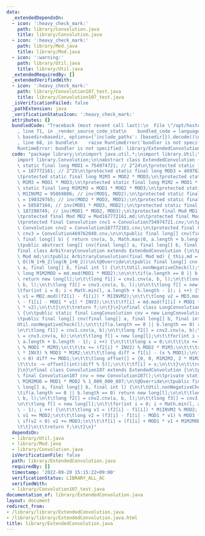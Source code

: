 ```yaml
---
data:
  _extendedDependsOn:
  - icon: ':heavy_check_mark:'
    path: library/Convolution.java
    title: library/Convolution.java
  - icon: ':heavy_check_mark:'
    path: library/Mod.java
    title: library/Mod.java
  - icon: ':warning:'
    path: library/Util.java
    title: library/Util.java
  _extendedRequiredBy: []
  _extendedVerifiedWith:
  - icon: ':heavy_check_mark:'
    path: library/Convolution107_test.java
    title: library/Convolution107_test.java
  _isVerificationFailed: false
  _pathExtension: java
  _verificationStatusIcon: ':heavy_check_mark:'
  attributes: {}
  bundledCode: "Traceback (most recent call last):\n  File \"/opt/hostedtoolcache/Python/3.10.6/x64/lib/python3.10/site-packages/onlinejudge_verify/documentation/build.py\"\
    , line 71, in _render_source_code_stat\n    bundled_code = language.bundle(stat.path,\
    \ basedir=basedir, options={'include_paths': [basedir]}).decode()\n  File \"/opt/hostedtoolcache/Python/3.10.6/x64/lib/python3.10/site-packages/onlinejudge_verify/languages/user_defined.py\"\
    , line 68, in bundle\n    raise RuntimeError('bundler is not specified: {}'.format(str(path)))\n\
    RuntimeError: bundler is not specified: library/ExtendedConvolution.java\n"
  code: "package library;\n\nimport java.util.*;\nimport library.Util;\nimport library.Mod;\n\
    import library.Convolution;\n\nabstract class ExtendedConvolution {\n\tprotected\
    \ static final long MOD1 = 754974721; // 2^24\n\tprotected static final long MOD2\
    \ = 167772161; // 2^25\n\tprotected static final long MOD3 = 469762049; // 2^26\n\
    \tprotected static final long M2M3 = MOD2 * MOD3;\n\tprotected static final long\
    \ M1M3 = MOD1 * MOD3;\n\tprotected static final long M1M2 = MOD1 * MOD2;\n\tprotected\
    \ static final long M1M2M3 = MOD1 * MOD2 * MOD3;\n\tprotected static final long\
    \ M1INVM2 = 95869806; // inv(MOD1, MOD2);\n\tprotected static final long INV1\
    \ = 190329765; // inv(MOD2 * MOD3, MOD1);\n\tprotected static final long INV2\
    \ = 58587104; // inv(MOD1 * MOD3, MOD2);\n\tprotected static final long INV3 =\
    \ 187290749; // inv(MOD1 * MOD2, MOD3);\n\tprotected final Mod MD1 = Mod754974721.md;\n\
    \tprotected final Mod MD2 = Mod167772161.md;\n\tprotected final Mod MD3 = Mod469762049.md;\n\
    \tprotected final Convolution cnv1 = Convolution754974721.cnv;\n\tprotected final\
    \ Convolution cnv2 = Convolution167772161.cnv;\n\tprotected final Convolution\
    \ cnv3 = Convolution469762049.cnv;\n\n\tpublic final long[] cnv(final long[] a,\
    \ final long[] b) { return cnv(a, b, Math.max(0, a.length + b.length - 1)); }\n\
    \tpublic abstract long[] cnv(final long[] a, final long[] b, final int l);\n}\n\
    final class ArbitraryConvolution extends ExtendedConvolution {\n\tprivate final\
    \ Mod md;\n\tpublic ArbitraryConvolution(final Mod md) { this.md = md; }\n\t//\
    \ O((N_1+N_2)log(N_1+N_2))\n\t@Override\n\tpublic final long[] cnv(final long[]\
    \ a, final long[] b, final int l) {\n\t\tUtil.nonNegativeCheck(l);\n\t\tfinal\
    \ long M1M2MOD = md.mod(MOD1 * MOD2);\n\n\t\tif(a.length == 0 || b.length == 0)\
    \ return new long[l];\n\t\tlong f1[] = cnv1.cnv(a, b, l);\n\t\tlong f2[] = cnv2.cnv(a,\
    \ b, l);\n\t\tlong f3[] = cnv3.cnv(a, b, l);\n\n\t\tlong f[] = new long[l];\n\t\
    \tfor(int i = 0; i < Math.min(l, a.length + b.length - 1); i ++) {\n\t\t\tlong\
    \ v1 = MD2.mod((f2[i] - f1[i]) * M1INVM2);\n\t\t\tlong v2 = MD3.mod(MD3.mod(f3[i]\
    \ - f1[i] - MOD1 * v1) * INV3);\n\t\t\tf[i] = md.mod(f1[i] + MOD1 * v1 + M1M2MOD\
    \ * v2);\n\t\t}\n\t\treturn f;\n\t}\n}\nfinal class LongConvolution extends ExtendedConvolution\
    \ {\n\tpublic static final LongConvolution cnv = new LongConvolution();\n\t@Override\n\
    \tpublic final long[] cnv(final long[] a, final long[] b, final int l) {\n\t\t\
    Util.nonNegativeCheck(l);\n\t\tif(a.length == 0 || b.length == 0) return new long[l];\n\
    \n\t\tlong f1[] = cnv1.cnv(a, b);\n\t\tlong f2[] = cnv2.cnv(a, b);\n\t\tlong f3[]\
    \ = cnv3.cnv(a, b);\n\n\t\tlong f[] = new long[l];\n\t\tfor(int i = 0; i < Math.min(l,\
    \ a.length + b.length - 1); i ++) {\n\t\t\tlong x = 0;\n\t\t\tx += (f1[i] * INV1)\
    \ % MOD1 * M2M3;\n\t\t\tx += (f2[i] * INV2) % MOD2 * M1M3;\n\t\t\tx += (f3[i]\
    \ * INV3) % MOD3 * M1M2;\n\t\t\tlong diff = f1[i] - (x % MOD1);\n\t\t\tif(diff\
    \ < 0) diff += MOD1;\n\t\t\tlong offset[] = {0, 0, M1M2M3, 2 * M1M2M3, 3 * M1M2M3};\n\
    \t\t\tx -= offset[(int)(diff % 5)];\n\t\t\tf[i] = x;\n\t\t}\n\t\treturn f;\n\t\
    }\n}\nfinal class Convolution107 extends ExtendedConvolution {\n\tpublic static\
    \ final Convolution107 cnv = new Convolution107();\n\tprivate static final long\
    \ M1M2MOD = MOD1 * MOD2 % 1_000_000_007;\n\t@Override\n\tpublic final long[] cnv(final\
    \ long[] a, final long[] b, final int l) {\n\t\tUtil.nonNegativeCheck(l);\n\n\t\
    \tif(a.length == 0 || b.length == 0) return new long[l];\n\n\t\tlong f1[] = cnv1.cnv(a,\
    \ b, l);\n\t\tlong f2[] = cnv2.cnv(a, b, l);\n\t\tlong f3[] = cnv3.cnv(a, b, l);\n\
    \n\t\tlong f[] = new long[l];\n\t\tfor(int i = 0; i < Math.min(l, a.length + b.length\
    \ - 1); i ++) {\n\t\t\tlong v1 = (f2[i] - f1[i]) * M1INVM2 % MOD2; if(v1 < 0)\
    \ v1 += MOD2;\n\t\t\tlong v2 = (f3[i] - f1[i] - MOD1 * v1) % MOD3 * INV3 % MOD3;\
    \ if(v2 < 0) v2 += MOD3;\n\t\t\tf[i] = (f1[i] + MOD1 * v1 + M1M2MOD * v2) % 1_000_000_007;\n\
    \t\t}\n\t\treturn f;\n\t}\n}"
  dependsOn:
  - library/Util.java
  - library/Mod.java
  - library/Convolution.java
  isVerificationFile: false
  path: library/ExtendedConvolution.java
  requiredBy: []
  timestamp: '2022-09-20 15:15:22+09:00'
  verificationStatus: LIBRARY_ALL_AC
  verifiedWith:
  - library/Convolution107_test.java
documentation_of: library/ExtendedConvolution.java
layout: document
redirect_from:
- /library/library/ExtendedConvolution.java
- /library/library/ExtendedConvolution.java.html
title: library/ExtendedConvolution.java
---
```

